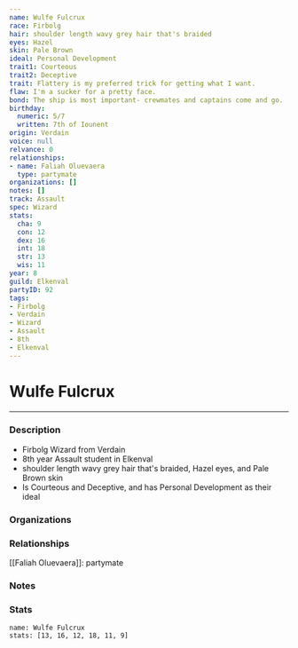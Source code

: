 ```yaml
---
name: Wulfe Fulcrux
race: Firbolg
hair: shoulder length wavy grey hair that's braided
eyes: Hazel
skin: Pale Brown
ideal: Personal Development
trait1: Courteous
trait2: Deceptive
trait: Flattery is my preferred trick for getting what I want.
flaw: I'm a sucker for a pretty face.
bond: The ship is most important- crewmates and captains come and go.
birthday:
  numeric: 5/7
  written: 7th of Iounent
origin: Verdain
voice: null
relvance: 0
relationships:
- name: Faliah Oluevaera
  type: partymate
organizations: []
notes: []
track: Assault
spec: Wizard
stats:
  cha: 9
  con: 12
  dex: 16
  int: 18
  str: 13
  wis: 11
year: 8
guild: Elkenval
partyID: 92
tags:
- Firbolg
- Verdain
- Wizard
- Assault
- 8th
- Elkenval
---
```

# Wulfe Fulcrux
---
### Description
- Firbolg Wizard from Verdain
- 8th year Assault student in Elkenval
- shoulder length wavy grey hair that's braided, Hazel eyes, and Pale Brown skin
- Is Courteous and Deceptive, and has Personal Development as their ideal

### Organizations

### Relationships
[[Faliah Oluevaera]]: partymate

### Notes

### Stats
```statblock
name: Wulfe Fulcrux
stats: [13, 16, 12, 18, 11, 9]
```